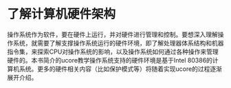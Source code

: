 # 了解计算机硬件架构

操作系统作为软件，要在硬件上运行，并对硬件进行管理和控制。要想深入理解操作系统，就需要了解支撑操作系统运行的硬件环境，即了解处理器体系结构和机器指令集，来探索CPU对操作系统的影响，以及操作系统如何通过各种操作来管理硬件的。本书简介的ucore教学操作系统支持的硬件环境是基于Intel 80386的计算机系统。更多的硬件相关内容（比如保护模式等）将随着实现ucore的过程逐渐展开介绍。

